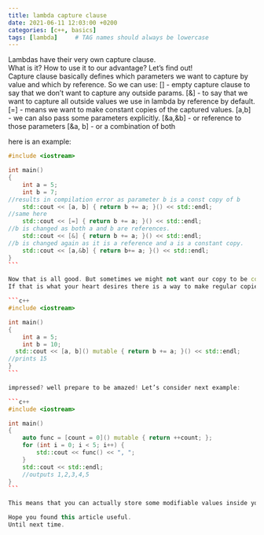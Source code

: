 ```yaml
---
title: lambda capture clause
date: 2021-06-11 12:03:00 +0200
categories: [c++, basics]
tags: [lambda]     # TAG names should always be lowercase
---
```

Lambdas have their very own capture clause.  
What is it? How to use it to our advantage? 
Let’s find out!  
Capture clause basically defines which parameters we want to capture by value and which by reference.
So we can use:
[] - empty capture clause to say that we don’t want to capture any outside params.
[&] - to say that we want to capture all outside values we use in lambda by reference by default.
[=] - means we want to make constant copies of the captured values.
[a,b] - we can also pass some parameters explicitly. 
[&a,&b] - or reference to those parameters
[&a, b] - or a combination of both

here is an example:

````c++
#include <iostream>

int main()
{
	int a = 5;
	int b = 7;
//results in compilation error as parameter b is a const copy of b
	std::cout << [a, b] { return b += a; }() << std::endl;
//same here
	std::cout << [=] { return b += a; }() << std::endl;
//b is changed as both a and b are references.
	std::cout << [&] { return b += a; }() << std::endl;
//b is changed again as it is a reference and a is a constant copy.
	std::cout << [a,&b] { return b+= a; }() << std::endl;
}
```

Now that is all good. But sometimes we might not want our copy to be const. It is a copy after all so who cares if it gets changed.
If that is what your heart desires there is a way to make regular copies of passed parameters instead of const ones with a keyword **mutable**

```c++
#include <iostream>

int main()
{
	int a = 5;
	int b = 10;
  std::cout << [a, b]() mutable { return b += a; }() << std::endl;
//prints 15
}
```

impressed? well prepare to be amazed! Let’s consider next example:

```c++
#include <iostream>

int main()
{
	auto func = [count = 0]() mutable { return ++count; };
	for (int i = 0; i < 5; i++) {
		std::cout << func() << ", ";
	}
	std::cout << std::endl;
	//outputs 1,2,3,4,5
}
```

This means that you can actually store some modifiable values inside your lambdas.

Hope you found this article useful.
Until next time.
